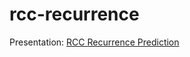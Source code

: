 # rcc-recurrence

Presentation: [RCC Recurrence Prediction](https://docs.google.com/presentation/d/1DmLmKmQNzqLNOZdI-sxlNvaq81jLnAhU/edit?usp=sharing&ouid=115563981610636075357&rtpof=true&sd=true)
